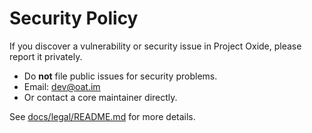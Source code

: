 # Security Policy

If you discover a vulnerability or security issue in Project Oxide, please report it privately.

- Do **not** file public issues for security problems.
- Email: dev@oat.im
- Or contact a core maintainer directly.

See [docs/legal/README.md](docs/legal/README.md) for more details.